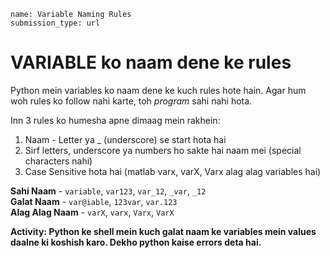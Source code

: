 ```ngMeta
name: Variable Naming Rules
submission_type: url
```

# VARIABLE ko naam dene ke rules

Python mein variables ko naam dene ke kuch rules hote hain. Agar hum woh rules ko follow nahi karte, toh *program* sahi nahi hota.

Inn 3 rules ko humesha apne dimaag mein rakhein:

1. Naam - Letter ya _ (underscore) se start hota hai
2. Sirf letters, underscore ya numbers ho sakte hai naam mei (special characters nahi)
3. Case Sensitive hota hai (matlab varx, varX, Varx alag alag variables hai)

**Sahi Naam** - `variable`,  `var123`,  `var_12`,  `_var`,  `_12`  
**Galat Naam** - `var@iable`, `123var`, `var.123`  
**Alag Alag Naam** - `varX`, `varx`, `Varx`, `VarX`

**Activity: Python ke shell mein kuch galat naam ke variables mein values daalne ki koshish karo. Dekho python kaise errors deta hai.**
